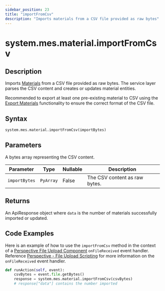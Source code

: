 ```yaml
---
sidebar_position: 23
title: "importFromCsv"
description: "Imports materials from a CSV file provided as raw bytes"
---
```


# system.mes.material.importFromCsv

## Description

Imports [Materials](../../data-model/material-model/material) from a CSV file provided as raw bytes.
The service layer parses the CSV content and creates or updates material entities.

Recommended to export at least one pre-existing material to CSV using the [Export Materials](export-materials-as-csv.md)
functionality to ensure the correct format of the CSV file.

## Syntax

```python
system.mes.material.importFromCsv(importBytes)
```

## Parameters

A bytes array representing the CSV content.

| Parameter      | Type      | Nullable | Description                   |
|----------------|-----------|----------|-------------------------------|
| `importBytes`  | `PyArray` | False    | The CSV content as raw bytes. |

## Returns

An ApiResponse object where `data` is the number of materials successfully imported or updated.

## Code Examples

Here is an example of how to use the `importFromCsv` method in the context of a [Perspective File Upload Component](https://www.docs.inductiveautomation.com/docs/8.1/appendix/components/perspective-components/perspective-input-palette/perspective-file-upload)
`onFileReceived` event handler. Reference [Perspective - File Upload Scripting](https://www.docs.inductiveautomation.com/docs/8.1/appendix/components/perspective-components/perspective-input-palette/perspective-file-upload/perspective-file-upload-scripting)
for more information on the `onFileReceived` event handler.

```python
def runAction(self, event):
	csvBytes = event.file.getBytes()
	response = system.mes.material.importFromCsv(csvBytes)
	# response["data"] contains the number imported
```
